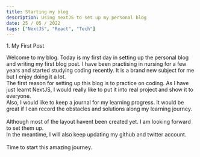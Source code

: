 ```yaml
---
title: Starting my blog
description: Using nextJS to set up my personal blog
date: 25 / 05 / 2022
tags: ["NextJS", "React", "Tech"]
---
```


<p>1. My First Post</p>

<p>Welcome to my blog. 
Today is my first day in setting up the personal blog and writing my first blog post.
I have been practising in nursing for a few years and started studying coding recently.
It is a brand new subject for me but I enjoy doing it a lot.
<br/>
The first reason for setting up this blog is to practice on coding.
As I have just learnt NextJS, I would really like to put it into real project and show it to everyone.
<br/>
Also, I would like to keep a journal for my learning progress.
It would be great if I can record the obstacles and solutions along my learning journey.<br/>
<br/>
Although most of the layout havent been created yet. I am looking forward to set them up.<br/>
In the meantime, I will also keep updating my github and twitter account.
<br/><br/>
Time to start this amazing journey.
</p>

